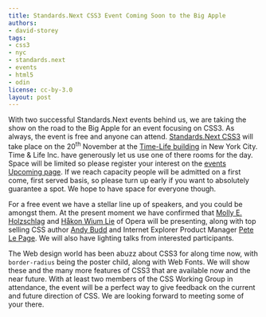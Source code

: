 ```yaml
---
title: Standards.Next CSS3 Event Coming Soon to the Big Apple
authors:
- david-storey
tags:
- css3
- nyc
- standards.next
- events
- html5
- odin
license: cc-by-3.0
layout: post
---
```


<p>With two successful Standards.Next events behind us, we are taking the show on the road to the Big Apple for an event focusing on CSS3. As always, the event is free and anyone can attend. <a href="http://www.standards-next.org">Standards.Next CSS3</a> will take place on the 20<sup>th</sup> November at the <a href="http://en.wikipedia.org/wiki/Time-Life_Building">Time-Life building</a> in New York City.  Time &amp; Life Inc. have generously let us use one of there rooms for the day. Space will be limited so please register your interest on the <a href="http://upcoming.yahoo.com/event/4878729/">events Upcoming page</a>. If we reach capacity people will be admitted on a first come, first served basis, so please turn up early if you want to absolutely guarantee a spot. We hope to have space for everyone though.</p>

<p>For a free event we have a stellar line up of speakers, and you could be amongst them. At the present moment we have confirmed that <a href="http://www.molly.com/">Molly E. Holzschlag</a> and <a href="http://people.opera.com/howcome/">Håkon Wium Lie</a> of Opera will be presenting, along with top selling CSS author <a href="http://www.andybudd.com/">Andy Budd</a> and Internet Explorer Product Manager <a href="http://blogs.msdn.com/petel/">Pete Le Page</a>. We will also have lighting talks from interested participants.</p>

<p>The Web design world has been abuzz about CSS3 for along time now, with <code>border-radius</code> being the poster child, along with Web Fonts. We will show these and the many more features of CSS3 that are available now and the near future. With at least two members of the CSS Working Group in attendance, the event will be a perfect way to give feedback on the current and future direction of CSS. We are looking forward to meeting some of your there.</p>
